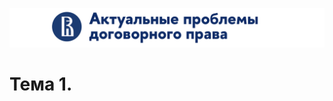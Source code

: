 ![](https://raw.githubusercontent.com/nogoodsz/hse-privatelaw/main/Конспекты/resources/Договорное%20право_Титульник.png)

# Тема 1. 